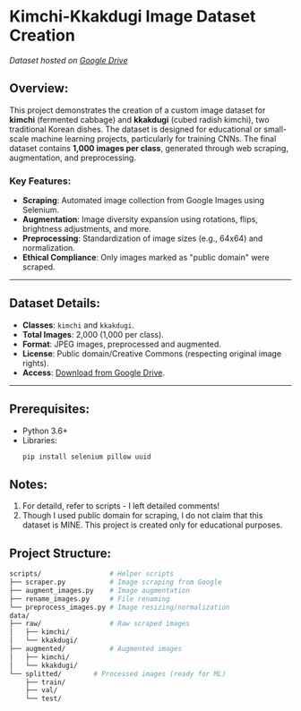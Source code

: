 # Kimchi-Kkakdugi Image Dataset Creation

*Dataset hosted on [Google Drive](https://drive.google.com/drive/folders/1iyzJzpOmNW2F2aDdJ-_vWJ4Fd1jpZq6Y?usp=sharing)*

## Overview:
This project demonstrates the creation of a custom image dataset for **kimchi** (fermented cabbage) and **kkakdugi** (cubed radish kimchi), two traditional Korean dishes. The dataset is designed for educational or small-scale machine learning projects, particularly for training CNNs. The final dataset contains **1,000 images per class**, generated through web scraping, augmentation, and preprocessing.

### Key Features:
- **Scraping**: Automated image collection from Google Images using Selenium.
- **Augmentation**: Image diversity expansion using rotations, flips, brightness adjustments, and more.
- **Preprocessing**: Standardization of image sizes (e.g., 64x64) and normalization.
- **Ethical Compliance**: Only images marked as "public domain" were scraped.

---

## Dataset Details:
- **Classes**: `kimchi` and `kkakdugi`.
- **Total Images**: 2,000 (1,000 per class).
- **Format**: JPEG images, preprocessed and augmented.
- **License**: Public domain/Creative Commons (respecting original image rights).
- **Access**: [Download from Google Drive](https://drive.google.com/drive/folders/1iyzJzpOmNW2F2aDdJ-_vWJ4Fd1jpZq6Y?usp=sharing).

---

## Prerequisites:
- Python 3.6+
- Libraries:
  ```bash
  pip install selenium pillow uuid

## Notes:

1) For detaild, refer to scripts - I left detailed comments!
2) Though I used public domain for scraping, I do not claim that this dataset is MINE. This project is created only for educational purposes. 

## Project Structure:
```bash
scripts/                 # Helper scripts
├── scraper.py           # Image scraping from Google
├── augment_images.py    # Image augmentation
├── rename_images.py     # File renaming
└── preprocess_images.py # Image resizing/normalization
data/
├── raw/                 # Raw scraped images
│   ├── kimchi/
│   └── kkakdugi/
├── augmented/           # Augmented images
│   ├── kimchi/
│   └── kkakdugi/
└── splitted/        # Processed images (ready for ML)
    ├── train/  
    ├── val/    
    └── test/
